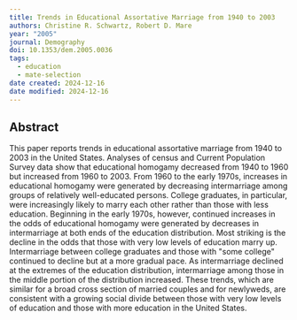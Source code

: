 ```yaml
---
title: Trends in Educational Assortative Marriage from 1940 to 2003
authors: Christine R. Schwartz, Robert D. Mare
year: "2005"
journal: Demography
doi: 10.1353/dem.2005.0036
tags:
  - education
  - mate-selection
date created: 2024-12-16
date modified: 2024-12-16
---
```


## Abstract

This paper reports trends in educational assortative marriage from 1940 to 2003 in the United States. Analyses of census and Current Population Survey data show that educational homogamy decreased from 1940 to 1960 but increased from 1960 to 2003. From 1960 to the early 1970s, increases in educational homogamy were generated by decreasing intermarriage among groups of relatively well-educated persons. College graduates, in particular, were increasingly likely to marry each other rather than those with less education. Beginning in the early 1970s, however, continued increases in the odds of educational homogamy were generated by decreases in intermarriage at both ends of the education distribution. Most striking is the decline in the odds that those with very low levels of education marry up. Intermarriage between college graduates and those with "some college" continued to decline but at a more gradual pace. As intermarriage declined at the extremes of the education distribution, intermarriage among those in the middle portion of the distribution increased. These trends, which are similar for a broad cross section of married couples and for newlyweds, are consistent with a growing social divide between those with very low levels of education and those with more education in the United States.
